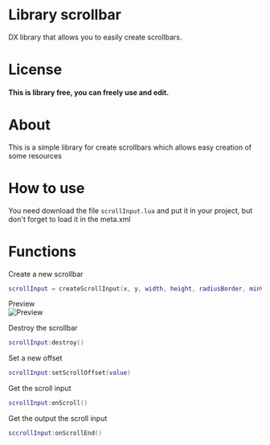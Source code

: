 # Library scrollbar
DX library that allows you to easily create scrollbars.

# License
#### This is library free, you can freely use and edit.

# About
This is a simple library for create scrollbars which allows easy creation of some resources

# How to use
You need download the file ```scrollInput.lua``` and put it in your project, but don't forget to load it in the meta.xml

# Functions
Create a new scrollbar
```lua
scrollInput = createScrollInput(x, y, width, height, radiusBorder, minValue, maxValue, circleScale, postGUI)
```
Preview <br/>
![Preview](https://github.com/LODSX/scrollbar/blob/main/preview.png)

Destroy the scrollbar
```lua
scrollInput:destroy()
```

Set a new offset
```lua
scrollInput:setScrollOffset(value)
```

Get the scroll input
```lua
scrollInput:onScroll()
```

Get the output the scroll input
```lua
sccrollInput:onScrollEnd()
```
